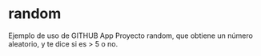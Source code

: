 # random
Ejemplo de uso de GITHUB App
Proyecto random, que obtiene un número aleatorio, y te dice si es > 5 o no.
